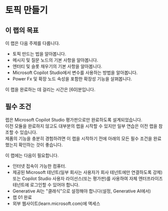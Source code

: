# 토픽 만들기

## 이 랩의 목표

이 랩은 다음 주제를 다룹니다.


- 토픽 만드는 법을 알아봅니다.</br>
- 메시지 및 질문 노드의 기본 사항을 알아봅니다.</br>
- 엔터티 및 슬롯 채우기의 기본 사항을 알아봅니다.</br>
- Microsoft Copilot Studio에서 변수를 사용하는 방법을 알아봅니다.</br>
- Power Fx 및 확장 노드 속성을 포함한 확장성 기능을 살펴봅니다.</br>

이 랩을 완료하는 데 걸리는 시간은 [60]분입니다.

## 필수 조건

랩은 Microsoft Copilot Studio 평가판으로만 완료하도록 설계되었습니다. </br>
이전 모듈을 완료하지 않고도 대부분의 랩을 시작할 수 있지만 일부 연습은 이전 랩을 참조할 수 있습니다.</br> 
제품의 기능을 충분히 경험하려면 이 랩을 시작하기 전에 아래의 모든 필수 조건을 완료했는지 확인하는 것이 좋습니다.

이 랩에는 다음이 필요합니다.
- 인터넷 접속이 가능한 컴퓨터.
- 제공된 Microsoft 테넌트(일부 회사는 사용자가 회사 테넌트에만 연결하도록 강제) 또는 Copilot Studio 사용자 라이선스(또는 평가판)를 사용하여 자체 엔터프라이즈 테넌트에 로그인할 수 있어야 합니다.
- Generative AI는 "클래식"으로 설정해야 합니다(설정, Generative AI에서)
- 랩 01 완료
- 외부 웹사이트(learn.microsoft.com)에 액세스
